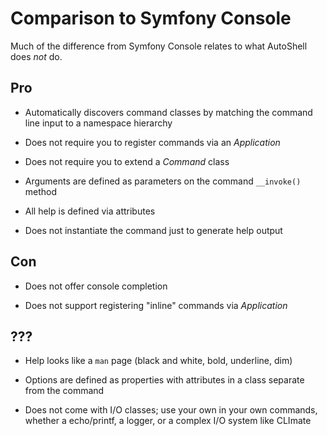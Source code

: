 # Comparison to Symfony Console

Much of the difference from Symfony Console relates to what AutoShell
does *not* do.

## Pro

- Automatically discovers command classes by matching the command line
  input to a namespace hierarchy

- Does not require you to register commands via an _Application_

- Does not require you to extend a _Command_ class

- Arguments are defined as parameters on the command `__invoke()` method

- All help is defined via attributes

- Does not instantiate the command just to generate help output

## Con

- Does not offer console completion

- Does not support registering "inline" commands via _Application_

## ???

- Help looks like a `man` page (black and white, bold, underline, dim)

- Options are defined as properties with attributes in a class separate from
  the command

- Does not come with I/O classes; use your own in your own commands, whether a
  echo/printf, a logger, or a complex I/O system like CLImate
